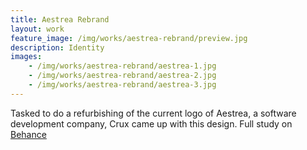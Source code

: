 ```yaml
---
title: Aestrea Rebrand
layout: work
feature_image: /img/works/aestrea-rebrand/preview.jpg
description: Identity
images:
    - /img/works/aestrea-rebrand/aestrea-1.jpg
    - /img/works/aestrea-rebrand/aestrea-2.jpg
    - /img/works/aestrea-rebrand/aestrea-3.jpg
---
```


Tasked to do a refurbishing of the current logo of Aestrea, a software development company, Crux came up with this design. Full study on [Behance](https://www.behance.net/gallery/18254695/Aestrea-Logo-Design-Process)
